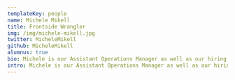 ```yaml
---
templateKey: people
name: Michele Mikell
title: Frontside Wrangler
img: /img/michele-mikell.jpg
twitter: MicheleMikell
github: MicheleMikell
alumnus: true
bio: Michele is our Assistant Operations Manager as well as our hiring guru. She keeps our office organized, our pantries full, our schedules tidy, and our bar well stocked. If you’re wanting to work with us, you’ll have to go through her. She’s an avid gamer who also loves discussing nerdy things such as Star Wars or Doctor Who. When she’s not in the office, she can likely be found hanging at home with her husband and animals or re-reading Harry Potter.
intro: Michele is our Assistant Operations Manager as well as our hiring guru. If you’re wanting to work with us, you’ll have to go through her. She keeps our office organized, our pantries full, our schedules tidy, and our bar well stocked.
---
```

